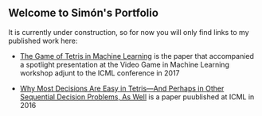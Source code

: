 ## Welcome to Simón's Portfolio

It is currently under construction, so for now you will only find links to my published work here: 

- [The Game of Tetris in Machine Learning](https://arxiv.org/pdf/1905.01652.pdf) is the paper that accompanied a spotlight presentation at the Video Game in Machine Learning workshop adjunt to the ICML conference in 2017

- [Why Most Decisions Are Easy in Tetris—And Perhaps in
Other Sequential Decision Problems, As Well](http://proceedings.mlr.press/v48/simsek16.pdf) is a paper puublished at ICML in 2016 


